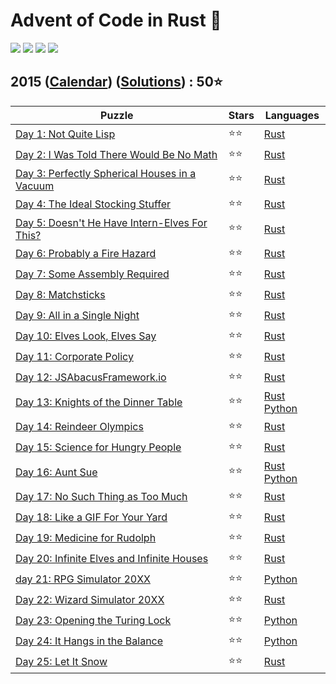 # Advent of Code in Rust 🦀

![](https://img.shields.io/badge/Advent_of_Code-2015-8A2BE2)
![](https://img.shields.io/badge/Stars-50⭐-blue)
![](https://img.shields.io/badge/Rust-22-cyan?logo=Rust)
![](https://img.shields.io/badge/Python-5-cyan?logo=Python)

## 2015 ([Calendar](https://adventofcode.com/2015)) ([Solutions](../2015/)) : 50⭐

Puzzle                                                                               | Stars | Languages
------------------------------------------------------------------------------------ | ----- | -----------
[Day 1: Not Quite Lisp](https://adventofcode.com/2015/day/1)                         | ⭐⭐  | [Rust](../2015/day1/day1.rs)
[Day 2: I Was Told There Would Be No Math](https://adventofcode.com/2015/day/2)      | ⭐⭐  | [Rust](../2015/day2/day2.rs)
[Day 3: Perfectly Spherical Houses in a Vacuum](https://adventofcode.com/2015/day/3) | ⭐⭐  | [Rust](../2015/day3/day3.rs)
[Day 4: The Ideal Stocking Stuffer](https://adventofcode.com/2015/day/4)             | ⭐⭐  | [Rust](../2015/day4/day4.rs)
[Day 5: Doesn't He Have Intern-Elves For This?](https://adventofcode.com/2015/day/5) | ⭐⭐  | [Rust](../2015/day5/day5.rs)
[Day 6: Probably a Fire Hazard](https://adventofcode.com/2015/day/6)                 | ⭐⭐  | [Rust](../2015/day6/day6.rs)
[Day 7: Some Assembly Required](https://adventofcode.com/2015/day/7)                 | ⭐⭐  | [Rust](../2015/day7/day7.rs)
[Day 8: Matchsticks](https://adventofcode.com/2015/day/8)                            | ⭐⭐  | [Rust](../2015/day8/day8.rs)
[Day 9: All in a Single Night](https://adventofcode.com/2015/day/9)                  | ⭐⭐  | [Rust](../2015/day9/day9.rs)
[Day 10: Elves Look, Elves Say](https://adventofcode.com/2015/day/10)                | ⭐⭐  | [Rust](../2015/day10/day10.rs)
[Day 11: Corporate Policy](https://adventofcode.com/2015/day/11)                     | ⭐⭐  | [Rust](../2015/day11/day11.rs)
[Day 12: JSAbacusFramework.io](https://adventofcode.com/2015/day/12)                 | ⭐⭐  | [Rust](../2015/day12/day12.rs)
[Day 13: Knights of the Dinner Table](https://adventofcode.com/2015/day/13)          | ⭐⭐  | [Rust](../2015/day13/day13.rs) [Python](../2015/day13/day13.py)
[Day 14: Reindeer Olympics](https://adventofcode.com/2015/day/14)                    | ⭐⭐  | [Rust](../2015/day14/day14.rs)
[Day 15: Science for Hungry People](https://adventofcode.com/2015/day/15)            | ⭐⭐  | [Rust](../2015/day15/day15.rs)
[Day 16: Aunt Sue](https://adventofcode.com/2015/day/16)                             | ⭐⭐  | [Rust](../2015/day16/day16.rs) [Python](../2015/day16/day16.py)
[Day 17: No Such Thing as Too Much](https://adventofcode.com/2015/day/17)            | ⭐⭐  | [Rust](../2015/day17/day17.rs)
[Day 18: Like a GIF For Your Yard](https://adventofcode.com/2015/day/18)             | ⭐⭐  | [Rust](../2015/day18/day18.rs)
[Day 19: Medicine for Rudolph](https://adventofcode.com/2015/day/19)                 | ⭐⭐  | [Rust](../2015/day19/day19.rs)
[Day 20: Infinite Elves and Infinite Houses](https://adventofcode.com/2015/day/20)   | ⭐⭐  | [Rust](../2015/day20/day20.rs)
[day 21: RPG Simulator 20XX](https://adventofcode.com/2015/day/21)                   | ⭐⭐  | [Python](../2015/day21/day21.py)
[Day 22: Wizard Simulator 20XX](https://adventofcode.com/2015/day/22)                | ⭐⭐  | [Rust](../2015/day22/day22.rs)
[Day 23: Opening the Turing Lock](https://adventofcode.com/2015/day/23)              | ⭐⭐  | [Python](../2015/day23/day23.py)
[Day 24: It Hangs in the Balance](https://adventofcode.com/2015/day/24)              | ⭐⭐  | [Python](../2015/day24/day24.py)
[Day 25: Let It Snow](https://adventofcode.com/2015/day/25)                          | ⭐⭐  | [Rust](../2015/day25/day25.rs)

